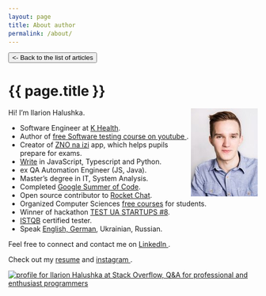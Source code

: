 ```yaml
---
layout: page
title: About author
permalink: /about/
---
```


<button class="back-to-articles-btn" onclick="location.href='/'" type="button"><- Back to the list of articles</button>

<h1 itemprop="name">{{ page.title }}</h1>

<img align="right" src="/assets/images/about-me-my-photo.jpg" alt="Ilarion Halushka" width="135" height="178"/>

Hi! I’m Ilarion Halushka.

<ul>
 <li>Software Engineer at <a target="_blank" href="https://khealth.com/">K Health</a>.</li>
 <li>Author of <a target="_blank" href="https://www.youtube.com/playlist?list=PLoZfdp36DZcqq6PoJJVHlS_c_1G89bkh7">free Software testing course on youtube <i class="fa fa-1x fa-youtube"></i></a>.</li>
 <li>Creator of <a target="_blank" href="https://apps.apple.com/by/app/%D0%B7%D0%BD%D0%BE-%D0%BD%D0%B0-%D1%96%D0%B7%D1%96/id1578565229">ZNO na izi</a> app, which helps pupils prepare for exams.</li>
 <li><a target="_blank" href="https://github.com/IlarionHalushka">Write</a> in JavaScript, Typescript and Python.</li>
 <li>ex QA Automation Engineer (JS, Java).</li>
 <li>Master’s degree in IT, System Analysis.</li>
 <li>Completed <a target="_blank" href="https://ilarionhalushka.github.io/Cracking-Google-Summer-of-Code-GSoC">Google Summer of Code</a>.</li>
 <li>Open source contributor to <a target="_blank" href="https://github.com/RocketChat/Rocket.Chat.ReactNative">Rocket Chat</a>.</li>
 <li>Organized Computer Sciences <a target="_blank" href="https://ilarionhalushka.github.io/Results-Of-My-IT-Courses/">free courses</a> for students.</li>
 <li>Winner of hackathon <a target="_blank" href="https://www.testuastartups.com/post/testuastartups8">TEST UA STARTUPS #8</a>.</li>
 <li><a target="_blank" href="https://gist.github.com/IlarionHalushka/aebab1c82369b89c1d6afb12be568679">ISTQB</a> certified tester.</li>
 <li>Speak <a target="_blank" href="https://www.duolingo.com/profile/IlarionHalushka">English, German</a>, Ukrainian, Russian.</li>
</ul>


Feel free to connect and contact me on <a target="_blank" href="https://www.linkedin.com/in/ilarion-halushka-6a31a5173">LinkedIn <i class="fa fa-1x fa-linkedin-square"></i></a>.

Check out my <a target="_blank" href="https://drive.google.com/drive/folders/1wUBlBntdIpNfXWWHBD_iDqvBcCLNkzXM?usp=sharing)">resume</a>
and <a target="_blank" href="https://www.instagram.com/h.i.l.a.r.i.o.n/">instagram <i class="fa fa-1x fa-instagram"></i></a>.


<a target="_blank" href="https://stackoverflow.com/users/9110955/ilarion-halushka">
  <img src="https://stackoverflow.com/users/flair/9110955.png"
   width="208" height="58"
   alt="profile for Ilarion Halushka at Stack Overflow, Q&amp;A for professional and enthusiast programmers"
   title="profile for Ilarion Halushka at Stack Overflow, Q&amp;A for professional and enthusiast programmers"
  />
</a>
